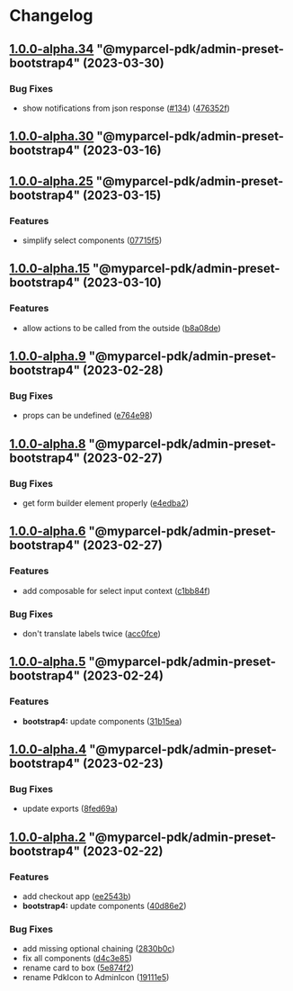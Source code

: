 # Changelog

<!-- MONODEPLOY:BELOW -->

## [1.0.0-alpha.34](https://github/myparcelnl/js-pdk/compare/@myparcel-pdk/admin-preset-bootstrap4@1.0.0-alpha.33...@myparcel-pdk/admin-preset-bootstrap4@1.0.0-alpha.34) "@myparcel-pdk/admin-preset-bootstrap4" (2023-03-30)


### Bug Fixes

* show notifications from json response ([#134](https://github/myparcelnl/js-pdk/issues/134)) ([476352f](https://github/myparcelnl/js-pdk/commit/476352f9f9954e93a1527a73f629be3c4ea5738d))




## [1.0.0-alpha.30](https://github/myparcelnl/js-pdk/compare/@myparcel-pdk/admin-preset-bootstrap4@1.0.0-alpha.29...@myparcel-pdk/admin-preset-bootstrap4@1.0.0-alpha.30) "@myparcel-pdk/admin-preset-bootstrap4" (2023-03-16)




## [1.0.0-alpha.25](https://github/myparcelnl/js-pdk/compare/@myparcel-pdk/admin-preset-bootstrap4@1.0.0-alpha.24...@myparcel-pdk/admin-preset-bootstrap4@1.0.0-alpha.25) "@myparcel-pdk/admin-preset-bootstrap4" (2023-03-15)


### Features

* simplify select components ([07715f5](https://github/myparcelnl/js-pdk/commit/07715f5c4cd619e7c4ee35bccc53acb9cfcea72a))




## [1.0.0-alpha.15](https://github/myparcelnl/js-pdk/compare/@myparcel-pdk/admin-preset-bootstrap4@1.0.0-alpha.14...@myparcel-pdk/admin-preset-bootstrap4@1.0.0-alpha.15) "@myparcel-pdk/admin-preset-bootstrap4" (2023-03-10)


### Features

* allow actions to be called from the outside ([b8a08de](https://github/myparcelnl/js-pdk/commit/b8a08deb286cac2e4bf3b7c7fbd6f25e4fa5b84b))




## [1.0.0-alpha.9](https://github/myparcelnl/js-pdk/compare/@myparcel-pdk/admin-preset-bootstrap4@1.0.0-alpha.8...@myparcel-pdk/admin-preset-bootstrap4@1.0.0-alpha.9) "@myparcel-pdk/admin-preset-bootstrap4" (2023-02-28)


### Bug Fixes

* props can be undefined ([e764e98](https://github/myparcelnl/js-pdk/commit/e764e9835fdf86aaceb543862fadd4dcd3247926))




## [1.0.0-alpha.8](https://github/myparcelnl/js-pdk/compare/@myparcel-pdk/admin-preset-bootstrap4@1.0.0-alpha.7...@myparcel-pdk/admin-preset-bootstrap4@1.0.0-alpha.8) "@myparcel-pdk/admin-preset-bootstrap4" (2023-02-27)


### Bug Fixes

* get form builder element properly ([e4edba2](https://github/myparcelnl/js-pdk/commit/e4edba250f2823613b84c7165b87739ae1ea718d))




## [1.0.0-alpha.6](https://github/myparcelnl/js-pdk/compare/@myparcel-pdk/admin-preset-bootstrap4@1.0.0-alpha.5...@myparcel-pdk/admin-preset-bootstrap4@1.0.0-alpha.6) "@myparcel-pdk/admin-preset-bootstrap4" (2023-02-27)


### Features

* add composable for select input context ([c1bb84f](https://github/myparcelnl/js-pdk/commit/c1bb84f5a9c64da866a6cbc917efc2effdb05536))


### Bug Fixes

* don't translate labels twice ([acc0fce](https://github/myparcelnl/js-pdk/commit/acc0fced82f43bbfdf3570b3ed7089f4a1816048))




## [1.0.0-alpha.5](https://github/myparcelnl/js-pdk/compare/@myparcel-pdk/admin-preset-bootstrap4@1.0.0-alpha.4...@myparcel-pdk/admin-preset-bootstrap4@1.0.0-alpha.5) "@myparcel-pdk/admin-preset-bootstrap4" (2023-02-24)


### Features

* **bootstrap4:** update components ([31b15ea](https://github/myparcelnl/js-pdk/commit/31b15ea8e91b95a67d18681c5da00f32426b2446))




## [1.0.0-alpha.4](https://github/myparcelnl/js-pdk/compare/@myparcel-pdk/admin-preset-bootstrap4@1.0.0-alpha.3...@myparcel-pdk/admin-preset-bootstrap4@1.0.0-alpha.4) "@myparcel-pdk/admin-preset-bootstrap4" (2023-02-23)


### Bug Fixes

* update exports ([8fed69a](https://github/myparcelnl/js-pdk/commit/8fed69a29e8c994e7755e47e53258ba2f3c2a23c))




## [1.0.0-alpha.2](https://github/myparcelnl/js-pdk/compare/@myparcel-pdk/admin-preset-bootstrap4@1.0.0-alpha.1...@myparcel-pdk/admin-preset-bootstrap4@1.0.0-alpha.2) "@myparcel-pdk/admin-preset-bootstrap4" (2023-02-22)


### Features

* add checkout app ([ee2543b](https://github/myparcelnl/js-pdk/commit/ee2543bc90c643b14e668447a0d06ed173e5baae))
* **bootstrap4:** update components ([40d86e2](https://github/myparcelnl/js-pdk/commit/40d86e25fb22298598255331bded4f3119bb515a))


### Bug Fixes

* add missing optional chaining ([2830b0c](https://github/myparcelnl/js-pdk/commit/2830b0c4b9f11b84d38a2bb153c19e5535c93d63))
* fix all components ([d4c3e85](https://github/myparcelnl/js-pdk/commit/d4c3e85aac089a3f1c66b4b923f3728916f50edb))
* rename card to box ([5e874f2](https://github/myparcelnl/js-pdk/commit/5e874f2a6207690ada336770161b678a16a2beba))
* rename PdkIcon to AdminIcon ([19111e5](https://github/myparcelnl/js-pdk/commit/19111e543a3c3fbae19d9ec23488da9eed580201))


